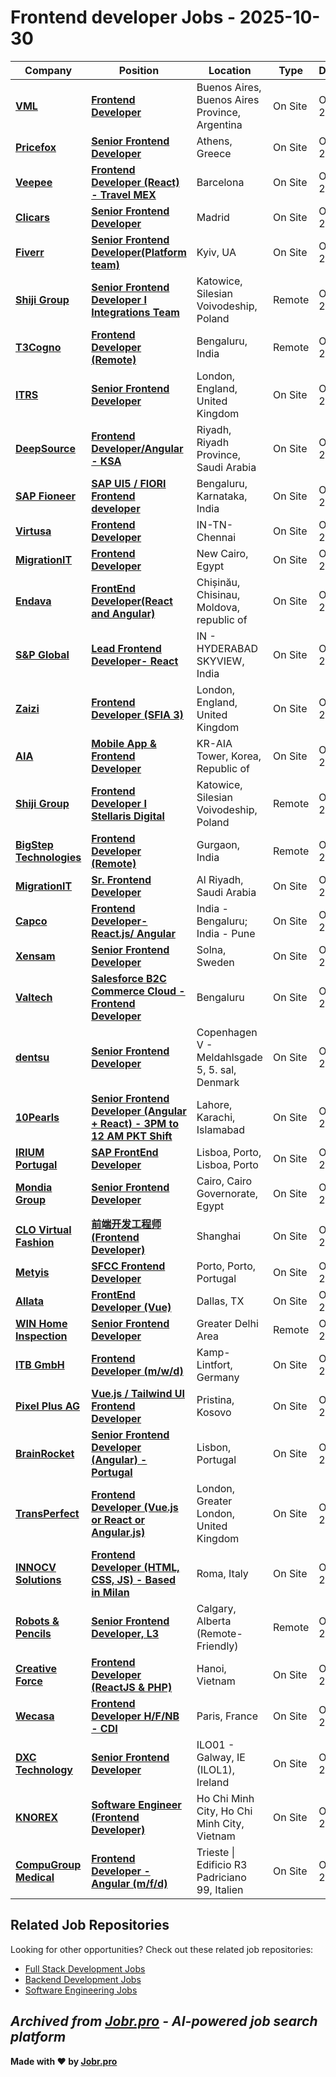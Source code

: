 # Frontend developer Jobs - 2025-10-30

| Company | Position | Location | Type | Date |
| ------- | -------- | -------- | ---- | ------ |
| **[VML](https://www.vml.com/)** | **[Frontend Developer](https://jobr.pro/job/31297978/frontend-developer?utm_source=github&utm_medium=repo&utm_campaign=github-frontend-jobs)** | Buenos Aires, Buenos Aires Province, Argentina | On Site | Oct 29 |
| **[Pricefox](https://www.pricefox.gr/)** | **[Senior Frontend Developer](https://jobr.pro/job/31292767/senior-frontend-developer?utm_source=github&utm_medium=repo&utm_campaign=github-frontend-jobs)** | Athens, Greece | On Site | Oct 29 |
| **[Veepee](https://veepee.com)** | **[Frontend Developer (React) - Travel MEX](https://jobr.pro/job/31295147/frontend-developer-react-travel-mex?utm_source=github&utm_medium=repo&utm_campaign=github-frontend-jobs)** | Barcelona | On Site | Oct 29 |
| **[Clicars](https://www.clicars.com/)** | **[Senior Frontend Developer](https://jobr.pro/job/31225998/senior-frontend-developer?utm_source=github&utm_medium=repo&utm_campaign=github-frontend-jobs)** | Madrid | On Site | Oct 29 |
| **[Fiverr](https://www.fiverr.com)** | **[Senior Frontend Developer(Platform team)](https://jobr.pro/job/31255243/senior-frontend-developerplatform-team?utm_source=github&utm_medium=repo&utm_campaign=github-frontend-jobs)** | Kyiv, UA | On Site | Oct 29 |
| **[Shiji Group](https://www.shijigroup.com/)** | **[Senior Frontend Developer I Integrations Team](https://jobr.pro/job/31295435/senior-frontend-developer-i-integrations-team?utm_source=github&utm_medium=repo&utm_campaign=github-frontend-jobs)** | Katowice, Silesian Voivodeship, Poland | Remote | Oct 29 |
| **[T3Cogno](https://www.t3cogno.com/)** | **[Frontend Developer (Remote)](https://jobr.pro/job/31248579/frontend-developer-remote?utm_source=github&utm_medium=repo&utm_campaign=github-frontend-jobs)** | Bengaluru, India | Remote | Oct 29 |
| **[ITRS](https://www.itrsgroup.com/)** | **[Senior Frontend Developer](https://jobr.pro/job/31242360/senior-frontend-developer?utm_source=github&utm_medium=repo&utm_campaign=github-frontend-jobs)** | London, England, United Kingdom | On Site | Oct 29 |
| **[DeepSource](https://www.deepsource.ai)** | **[Frontend Developer/Angular - KSA](https://jobr.pro/job/31239207/frontend-developerangular-ksa?utm_source=github&utm_medium=repo&utm_campaign=github-frontend-jobs)** | Riyadh, Riyadh Province, Saudi Arabia | On Site | Oct 29 |
| **[SAP Fioneer](https://www.fioneer.com)** | **[SAP UI5 / FIORI Frontend developer](https://jobr.pro/job/31251147/sap-ui5-fiori-frontend-developer?utm_source=github&utm_medium=repo&utm_campaign=github-frontend-jobs)** | Bengaluru, Karnataka, India | On Site | Oct 29 |
| **[Virtusa](https://www.virtusa.com/)** | **[Frontend Developer](https://jobr.pro/job/31152289/frontend-developer?utm_source=github&utm_medium=repo&utm_campaign=github-frontend-jobs)** | IN-TN-Chennai | On Site | Oct 28 |
| **[MigrationIT](https://www.migrationit.com/)** | **[Frontend Developer](https://jobr.pro/job/31149474/frontend-developer?utm_source=github&utm_medium=repo&utm_campaign=github-frontend-jobs)** | New Cairo, Egypt | On Site | Oct 28 |
| **[Endava](https://www.endava.com)** | **[FrontEnd Developer(React and Angular)](https://jobr.pro/job/31209605/frontend-developerreact-and-angular?utm_source=github&utm_medium=repo&utm_campaign=github-frontend-jobs)** | Chișinău, Chisinau, Moldova, republic of | On Site | Oct 28 |
| **[S&P Global](https://www.spglobal.com/)** | **[Lead Frontend Developer- React](https://jobr.pro/job/31142189/lead-frontend-developer-react?utm_source=github&utm_medium=repo&utm_campaign=github-frontend-jobs)** | IN - HYDERABAD SKYVIEW, India | On Site | Oct 28 |
| **[Zaizi](https://www.zaizi.com/)** | **[Frontend Developer (SFIA 3)](https://jobr.pro/job/31129386/frontend-developer-sfia-3?utm_source=github&utm_medium=repo&utm_campaign=github-frontend-jobs)** | London, England, United Kingdom | On Site | Oct 28 |
| **[AIA](https://www.aia.com/)** | **[Mobile App & Frontend Developer](https://jobr.pro/job/31191747/mobile-app-frontend-developer?utm_source=github&utm_medium=repo&utm_campaign=github-frontend-jobs)** | KR-AIA Tower, Korea, Republic of | On Site | Oct 28 |
| **[Shiji Group](https://www.shijigroup.com/)** | **[Frontend Developer I Stellaris Digital](https://jobr.pro/job/31119073/frontend-developer-i-stellaris-digital?utm_source=github&utm_medium=repo&utm_campaign=github-frontend-jobs)** | Katowice, Silesian Voivodeship, Poland | Remote | Oct 27 |
| **[BigStep Technologies](https://bigsteptech.com/)** | **[Frontend Developer (Remote)](https://jobr.pro/job/31069295/frontend-developer-remote?utm_source=github&utm_medium=repo&utm_campaign=github-frontend-jobs)** | Gurgaon, India | Remote | Oct 27 |
| **[MigrationIT](https://www.migrationit.com/)** | **[Sr. Frontend Developer](https://jobr.pro/job/31063649/sr-frontend-developer?utm_source=github&utm_medium=repo&utm_campaign=github-frontend-jobs)** | Al Riyadh, Saudi Arabia | On Site | Oct 27 |
| **[Capco](https://www.capco.com/)** | **[Frontend Developer- React.js/ Angular](https://jobr.pro/job/31103188/frontend-developer-reactjs-angular?utm_source=github&utm_medium=repo&utm_campaign=github-frontend-jobs)** | India - Bengaluru; India - Pune | On Site | Oct 27 |
| **[Xensam](https://www.xensam.com/)** | **[Senior Frontend Developer](https://jobr.pro/job/31058575/senior-frontend-developer?utm_source=github&utm_medium=repo&utm_campaign=github-frontend-jobs)** | Solna, Sweden | On Site | Oct 27 |
| **[Valtech](https://www.valtech.com/)** | **[Salesforce B2C Commerce Cloud - Frontend Developer](https://jobr.pro/job/31045890/salesforce-b2c-commerce-cloud-frontend-developer?utm_source=github&utm_medium=repo&utm_campaign=github-frontend-jobs)** | Bengaluru | On Site | Oct 27 |
| **[dentsu](https://www.dentsu.com/)** | **[Senior Frontend Developer](https://jobr.pro/job/31097593/senior-frontend-developer?utm_source=github&utm_medium=repo&utm_campaign=github-frontend-jobs)** | Copenhagen V - Meldahlsgade 5, 5. sal, Denmark | On Site | Oct 27 |
| **[10Pearls](https://10pearls.com/)** | **[Senior Frontend Developer (Angular + React) - 3PM to 12 AM PKT Shift](https://jobr.pro/job/31068321/senior-frontend-developer-angular-react-3pm-to-12-am-pkt-shift?utm_source=github&utm_medium=repo&utm_campaign=github-frontend-jobs)** | Lahore, Karachi, Islamabad | On Site | Oct 27 |
| **[IRIUM Portugal](https://www.irium.pt/)** | **[SAP FrontEnd Developer](https://jobr.pro/job/31072721/sap-frontend-developer?utm_source=github&utm_medium=repo&utm_campaign=github-frontend-jobs)** | Lisboa, Porto, Lisboa, Porto | On Site | Oct 27 |
| **[Mondia Group](https://mondia.com/)** | **[Senior Frontend Developer](https://jobr.pro/job/31064159/senior-frontend-developer?utm_source=github&utm_medium=repo&utm_campaign=github-frontend-jobs)** | Cairo, Cairo Governorate, Egypt | On Site | Oct 26 |
| **[CLO Virtual Fashion](https://www.clovirtualfashion.com/)** | **[前端开发工程师 (Frontend Developer)](https://jobr.pro/job/31045590/-frontend-developer?utm_source=github&utm_medium=repo&utm_campaign=github-frontend-jobs)** | Shanghai | On Site | Oct 26 |
| **[Metyis](https://metyis.com/)** | **[SFCC Frontend Developer](https://jobr.pro/job/31044567/sfcc-frontend-developer?utm_source=github&utm_medium=repo&utm_campaign=github-frontend-jobs)** | Porto, Porto, Portugal | On Site | Oct 26 |
| **[Allata](https://www.allata.com/)** | **[FrontEnd Developer (Vue)](https://jobr.pro/job/30990974/frontend-developer-vue?utm_source=github&utm_medium=repo&utm_campaign=github-frontend-jobs)** | Dallas, TX | On Site | Oct 24 |
| **[WIN Home Inspection](https://wini.com/)** | **[Senior Frontend Developer](https://jobr.pro/job/30991224/senior-frontend-developer?utm_source=github&utm_medium=repo&utm_campaign=github-frontend-jobs)** | Greater Delhi Area | Remote | Oct 24 |
| **[ITB GmbH](https://www.itb-pim.de/home)** | **[Frontend Developer (m/w/d)](https://jobr.pro/job/31000410/frontend-developer-mwd?utm_source=github&utm_medium=repo&utm_campaign=github-frontend-jobs)** | Kamp-Lintfort, Germany | On Site | Oct 24 |
| **[Pixel Plus AG](https://pixel-plus.ch)** | **[Vue.js / Tailwind UI Frontend Developer](https://jobr.pro/job/30939789/vuejs-tailwind-ui-frontend-developer?utm_source=github&utm_medium=repo&utm_campaign=github-frontend-jobs)** | Pristina, Kosovo | On Site | Oct 24 |
| **[BrainRocket](https://www.brainrocket.com/)** | **[Senior Frontend Developer (Angular) - Portugal](https://jobr.pro/job/30984523/senior-frontend-developer-angular-portugal?utm_source=github&utm_medium=repo&utm_campaign=github-frontend-jobs)** | Lisbon, Portugal | On Site | Oct 24 |
| **[TransPerfect](https://www.transperfect.com/)** | **[Frontend Developer (Vue.js or React or Angular.js)](https://jobr.pro/job/30985837/frontend-developer-vuejs-or-react-or-angularjs?utm_source=github&utm_medium=repo&utm_campaign=github-frontend-jobs)** | London, Greater London, United Kingdom | On Site | Oct 24 |
| **[INNOCV Solutions](https://www.innocv.com)** | **[Frontend Developer (HTML, CSS, JS) - Based in Milan](https://jobr.pro/job/30933781/frontend-developer-html-css-js-based-in-milan?utm_source=github&utm_medium=repo&utm_campaign=github-frontend-jobs)** | Roma, Italy | On Site | Oct 23 |
| **[Robots & Pencils](https://robotsandpencils.com/)** | **[Senior Frontend Developer, L3](https://jobr.pro/job/30897276/senior-frontend-developer-l3?utm_source=github&utm_medium=repo&utm_campaign=github-frontend-jobs)** | Calgary, Alberta (Remote-Friendly) | Remote | Oct 23 |
| **[Creative Force](https://www.creativeforce.io/)** | **[Frontend Developer (ReactJS & PHP)](https://jobr.pro/job/30912746/frontend-developer-reactjs-php?utm_source=github&utm_medium=repo&utm_campaign=github-frontend-jobs)** | Hanoi, Vietnam | On Site | Oct 23 |
| **[Wecasa](https://www.wecasa.fr/)** | **[Frontend Developer H/F/NB - CDI](https://jobr.pro/job/30850779/frontend-developer-hfnb-cdi?utm_source=github&utm_medium=repo&utm_campaign=github-frontend-jobs)** | Paris, France | On Site | Oct 23 |
| **[DXC Technology](https://dxc.com/)** | **[Senior Frontend Developer](https://jobr.pro/job/30887244/senior-frontend-developer?utm_source=github&utm_medium=repo&utm_campaign=github-frontend-jobs)** | ILO01 - Galway, IE (ILOL1), Ireland | On Site | Oct 23 |
| **[KNOREX](https://www.knorex.com/)** | **[Software Engineer (Frontend Developer)](https://jobr.pro/job/30853004/software-engineer-frontend-developer?utm_source=github&utm_medium=repo&utm_campaign=github-frontend-jobs)** | Ho Chi Minh City, Ho Chi Minh City, Vietnam | On Site | Oct 23 |
| **[CompuGroup Medical](https://www.cgm.com/)** | **[Frontend Developer - Angular (m/f/d)](https://jobr.pro/job/30888184/frontend-developer-angular-mfd?utm_source=github&utm_medium=repo&utm_campaign=github-frontend-jobs)** | Trieste \| Edificio R3 Padriciano 99, Italien | On Site | Oct 23 |

## Related Job Repositories

Looking for other opportunities? Check out these related job repositories:

- [Full Stack Development Jobs](https://github.com/jobs-jobr-pro/Full-Stack-Development-Jobs)
- [Backend Development Jobs](https://github.com/jobs-jobr-pro/Backend-Development-Jobs)
- [Software Engineering Jobs](https://github.com/jobs-jobr-pro/Software-Engineering-Jobs)



*Archived from [Jobr.pro](https://jobr.pro?utm_source=github&utm_medium=repo&utm_campaign=github-frontend-jobs) - AI-powered job search platform*
---

**Made with ❤️ by [Jobr.pro](https://jobr.pro?utm_source=github&utm_medium=repo&utm_campaign=github-frontend-jobs)**